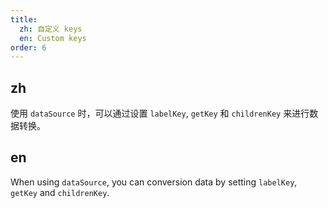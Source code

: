 ```yaml
---
title:
  zh: 自定义 keys
  en: Custom keys
order: 6
---
```


## zh

使用 `dataSource` 时，可以通过设置 `labelKey`, `getKey` 和 `childrenKey` 来进行数据转换。

## en

When using `dataSource`, you can conversion data by setting `labelKey`, `getKey` and `childrenKey`.
